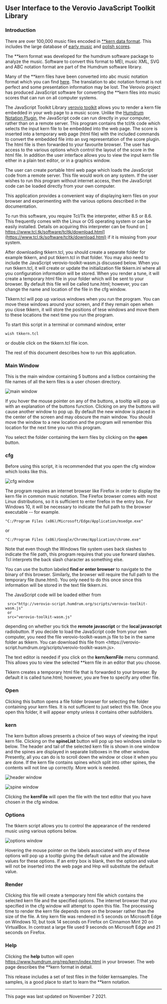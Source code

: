 ## User Interface to the Verovio JavaScript Toolkit Library

###  Introduction

There are over 100,000 music files encoded in [ **kern data
format](https://www.humdrum.org/rep/kern/index.html). This includes the large
database of [early music](https://josquin.stanford.edu/) and [polish
scores](https://github.com/pl-wnifc/humdrum-polish-scores).

The **kern format was developed for the humdrum software package to analyze
the music. Software to convert this format to MEI, music XML, SVG and ABC
notation format are part of the Humdrum software library.

Many of the **kern files have been converted into abc music notation format
which you can find [here](https://ifdo.ca/~seymour/kern2abc/). The translation
to abc notation format is not perfect and some presentation information may be
lost. The Verovio project has produced JavaScript software for converting the
**kern files into music scores that can run on all computer systems.

The JavaScript Toolkit Library [verovio
toolkit](https://book.verovio.org/first-steps/) allows you to render a kern
file embedded in your web page to a music score. Unlike the [Humdrum Notation
Plugin](https://plugin.humdrum.org/), the JavaScript code can run directly in
your computer, rather than on a remote server. This program contains the
tcl/tk code which selects the input kern file to be embedded into the web
page. The score is inserted into a temporary web page (html file) with the
included commands to convert the embedded file into an svg representation of
the score plugin. The html file is then forwarded to your favourite browser.
The user has access to the various options which control the layout of the
score in the html file. In addition the user interface allows you to view the
input kern file either in a plain text editor, or in a graphics window.

The user can create portable html web page which loads the JavaScript code
from a remote server. This file would work on any system. If the user wishes
to run this program without internet access, then the JavaScript code can be
loaded directly from your own computer.

This application provides a convenient way of displaying kern files on your
browser and experimenting with the various options described in the
documentation.

To run this software, you require Tcl/Tk the interpreter, either 8.5 or 8.6.
This frequently comes with the Linux or OS operating system or can be easily
installed. Details on acquiring this interpreter can be found on [
https://www.tcl.tk/software/tcltk/download.html](https://www.tcl.tk/software/tcltk/download.html)
if it is missing from your system.

After downloading tkkern.tcl, you should create a separate folder for example
tkkern, and put tkkern.tcl in that folder. You may also need to include the
JavaScript verovio-toolkit-wasm.js discussed below. When you run tkkern.tcl,
it will create or update the initialization file tkkern.ini where all you
configuration information will be stored. When you render a tune, it will
create a temporary html file in your folder which will be sent to your
browser. By default this file will be called tune.html; however, you can
change the name and location of the file in the cfg window.

Tkkern.tcl will pop up various windows when you run the program. You can move
these windows around your screen, and if they remain open when you close
tkkern, it will store the positions of tese windows and move them to these
locations the next time you run the program.

To start this script in a terminal or command window, enter

    
    
    wish tkkern.tcl
    

or double click on the tkkern.tcl file icon.

The rest of this document describes how to run this application.

###  Main Window

This is the main window containing 5 buttons and a listbox containing the file
names of all the kern files is a user chosen directory.

![main window](main.gif)

If you hover the mouse pointer on any of the buttons, a tooltip will pop up
with an explanation of the buttons function. Clicking on any the buttons will
cause another window to pop up. By default the new window is placed in the
center of the screen and may obscure the main window. You should move the
window to a new location and the program will remember this location for the
next time you run this program.

You select the folder containing the kern files by clicking on the **open**
button.

### cfg

Before using this script, it is recommended that you open the cfg window which
looks like this.

![cfg window](cfg.gif)

The program requires an internet browser like Firefox in order to display the
kern file in common music notation. The Firefox browser comes with most Linux
distributions, so it is sufficient to enter firefox in the entry box. For
Windows 10, it will be necessary to indicate the full path to the browser
executable -- for example.

    
    
    "C:/Program Files (x86)/Microsoft/Edge/Application/msedge.exe"
    

or

    
    
    "C:/Program Files (x86)/Google/Chrome/Application/chrome.exe"
    

Note that even though the Windows file system uses back slashes to indicate
the file path, this program requires that you use forward slashes. Tcl
interprets the back slash character as something else.

You can use the button labeled **find or enter browser** to navigate to the
binary of this browser. Similarly, the browser will require the full path to
the temporary file (tune.html). You only need to do this once since this
information will be stored in the text file tkkern.ini.

The JavaScript code will be loaded either from

    
    
     src="http://verovio-script.humdrum.org/scripts/verovio-toolkit-wasm.js"
     or
     src="verovio-toolkit-wasm.js"
    

depending on whether you tick the **remote javascript** or the **local
javascript** radiobutton. If you decide to load the JavaScript code from your
own computer, you need the file verovio-toolkit-wasm.js file to be in the same
folder as tkkern. You can download this file from <https://verovio-
script.humdrum.org/scripts/verovio-toolkit-wasm.js>.

The text editor is needed if you click on the **kern/kernFile** menu command.
This allows you to view the selected **kern file in an editor that you choose.

Tkkern creates a temporary html file that is forwarded to your browser. By
default it is called tune.html; however, you are free to specify any other
file.

### Open

Clicking this button opens a file folder browser for selecting the folder
containing your kern files. It is not sufficient to just select this file.
Once you open this folder, it will appear empty unless it contains other
subfolders.

###  kern

The kern button allows presents a choice of two ways of viewing the input kern
file. Clicking on the **spineList** button will pop up two windows similar to
below. The header and tail of the selected kern file is shown in one window
and the spines are displayed in separate listboxes in the other window.
Presently, all you can do is to scroll down the window or close it when you
are done. If the kern file contains spines which split into other spines, the
contents will not line up correctly. More work is needed.

![header window](headr.gif)

![spine window](spines.gif)

Clicking the **kernFile** will open the file with the text editor that you
have chosen in the cfg window.

###  Options

The tkkern script allows you to control the appearance of the rendered music
using various options below.

![options window](options.gif)

Hovering the mouse pointer on the labels associated with any of these options
will pop up a tooltip giving the default value and the allowable values for
these options. If an entry box is blank, then the option and value will not be
inserted into the web page and Hnp will substitute the default value.

### Render

Clicking this file will create a temporary html file which contains the
selected kern file and the specified options. The internet browser that you
specified in the cfg window will attempt to open this file. The processing
time to render the kern file depends more on the browser rather than the size
of the file. A tiny kern file was rendered in 5 seconds on Microsoft Edge on
Windows 10, but took 14 seconds on Firefox on Cinnamon Mint 20 on VirtualBox.
In contrast a large file used 9 seconds on Microsoft Edge and 21 seconds on
Firefox.

### Help

Clicking the **help** button will open
<https://www.humdrum.org/rep/kern/index.html> in your browser. The web page
describes the **kern format in detail.

This release includes a set of test files in the folder kernsamples. The
samples, is a good place to start to learn the **kern notation.

* * *

This page was last updated on November 7 2021.

